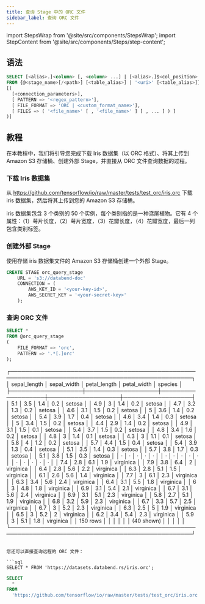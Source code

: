 ```yaml
---
title: 查询 Stage 中的 ORC 文件
sidebar_label: 查询 ORC 文件
---
```


import StepsWrap from '@site/src/components/StepsWrap';
import StepContent from '@site/src/components/Steps/step-content';

## 语法

```sql
SELECT [<alias>.]<column> [, <column> ...] | [<alias>.]$<col_position> [, $<col_position> ...]
FROM {@<stage_name>[/<path>] [<table_alias>] | '<uri>' [<table_alias>]}
[(
  [<connection_parameters>],
  [ PATTERN => '<regex_pattern>'],
  [ FILE_FORMAT => 'ORC | <custom_format_name>'],
  [ FILES => ( '<file_name>' [ , '<file_name>' ] [ , ... ] ) ]
)]
```

## 教程

在本教程中，我们将引导您完成下载 Iris 数据集（以 ORC 格式）、将其上传到 Amazon S3 存储桶、创建外部 Stage，并直接从 ORC 文件查询数据的过程。

<StepsWrap>
<StepContent number="1">

### 下载 Iris 数据集

从 https://github.com/tensorflow/io/raw/master/tests/test_orc/iris.orc 下载 iris 数据集，然后将其上传到您的 Amazon S3 存储桶。

iris 数据集包含 3 个类别的 50 个实例，每个类别指的是一种鸢尾植物。它有 4 个属性：（1）萼片长度，（2）萼片宽度，（3）花瓣长度，（4）花瓣宽度，最后一列包含类别标签。

</StepContent>
<StepContent number="2">

### 创建外部 Stage

使用存储 iris 数据集文件的 Amazon S3 存储桶创建一个外部 Stage。

```sql
CREATE STAGE orc_query_stage
    URL = 's3://databend-doc'
    CONNECTION = (
        AWS_KEY_ID = '<your-key-id>',
        AWS_SECRET_KEY = '<your-secret-key>'
    );
```

</StepContent>
<StepContent number="3">

### 查询 ORC 文件

```sql
SELECT *
FROM @orc_query_stage
(
    FILE_FORMAT => 'orc',
    PATTERN => '.*[.]orc'
);
```

┌──────────────────────────────────────────────────────────────────────────────────────────────────┐
│ sepal_length │ sepal_width │ petal_length │ petal_width │ species │
├───────────────────┼───────────────────┼───────────────────┼───────────────────┼──────────────────┤
│ 5.1 │ 3.5 │ 1.4 │ 0.2 │ setosa │
│ 4.9 │ 3 │ 1.4 │ 0.2 │ setosa │
│ 4.7 │ 3.2 │ 1.3 │ 0.2 │ setosa │
│ 4.6 │ 3.1 │ 1.5 │ 0.2 │ setosa │
│ 5 │ 3.6 │ 1.4 │ 0.2 │ setosa │
│ 5.4 │ 3.9 │ 1.7 │ 0.4 │ setosa │
│ 4.6 │ 3.4 │ 1.4 │ 0.3 │ setosa │
│ 5 │ 3.4 │ 1.5 │ 0.2 │ setosa │
│ 4.4 │ 2.9 │ 1.4 │ 0.2 │ setosa │
│ 4.9 │ 3.1 │ 1.5 │ 0.1 │ setosa │
│ 5.4 │ 3.7 │ 1.5 │ 0.2 │ setosa │
│ 4.8 │ 3.4 │ 1.6 │ 0.2 │ setosa │
│ 4.8 │ 3 │ 1.4 │ 0.1 │ setosa │
│ 4.3 │ 3 │ 1.1 │ 0.1 │ setosa │
│ 5.8 │ 4 │ 1.2 │ 0.2 │ setosa │
│ 5.7 │ 4.4 │ 1.5 │ 0.4 │ setosa │
│ 5.4 │ 3.9 │ 1.3 │ 0.4 │ setosa │
│ 5.1 │ 3.5 │ 1.4 │ 0.3 │ setosa │
│ 5.7 │ 3.8 │ 1.7 │ 0.3 │ setosa │
│ 5.1 │ 3.8 │ 1.5 │ 0.3 │ setosa │
│ · │ · │ · │ · │ · │
│ · │ · │ · │ · │ · │
│ · │ · │ · │ · │ · │
│ 7.4 │ 2.8 │ 6.1 │ 1.9 │ virginica │
│ 7.9 │ 3.8 │ 6.4 │ 2 │ virginica │
│ 6.4 │ 2.8 │ 5.6 │ 2.2 │ virginica │
│ 6.3 │ 2.8 │ 5.1 │ 1.5 │ virginica │
│ 6.1 │ 2.6 │ 5.6 │ 1.4 │ virginica │
│ 7.7 │ 3 │ 6.1 │ 2.3 │ virginica │
│ 6.3 │ 3.4 │ 5.6 │ 2.4 │ virginica │
│ 6.4 │ 3.1 │ 5.5 │ 1.8 │ virginica │
│ 6 │ 3 │ 4.8 │ 1.8 │ virginica │
│ 6.9 │ 3.1 │ 5.4 │ 2.1 │ virginica │
│ 6.7 │ 3.1 │ 5.6 │ 2.4 │ virginica │
│ 6.9 │ 3.1 │ 5.1 │ 2.3 │ virginica │
│ 5.8 │ 2.7 │ 5.1 │ 1.9 │ virginica │
│ 6.8 │ 3.2 │ 5.9 │ 2.3 │ virginica │
│ 6.7 │ 3.3 │ 5.7 │ 2.5 │ virginica │
│ 6.7 │ 3 │ 5.2 │ 2.3 │ virginica │
│ 6.3 │ 2.5 │ 5 │ 1.9 │ virginica │
│ 6.5 │ 3 │ 5.2 │ 2 │ virginica │
│ 6.2 │ 3.4 │ 5.4 │ 2.3 │ virginica │
│ 5.9 │ 3 │ 5.1 │ 1.8 │ virginica │
│ 150 rows │ │ │ │ │
│ (40 shown) │ │ │ │ │
└──────────────────────────────────────────────────────────────────────────────────────────────────┘

````

您还可以直接查询远程的 ORC 文件：

```sql
SELECT * FROM 'https://datasets.databend.rs/iris.orc';
````

```sql
SELECT
  *
FROM
  'https://github.com/tensorflow/io/raw/master/tests/test_orc/iris.orc' (file_format = > 'orc');
```

</StepContent>
</StepsWrap>
